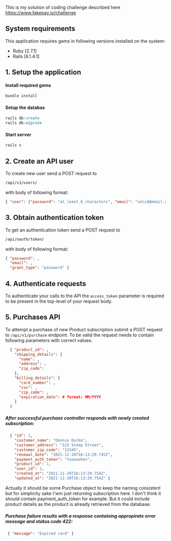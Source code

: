 This is my solution of coding challenge described here https://www.fakepay.io/challenge


## System requirements

This application requires gems in following versions installed on the system:

- Ruby [2.7.1]
- Rails [6.1.4.1]

## 1. Setup the application

#### Install required gems

```ruby
bundle install
```

#### Setup the databas

```ruby
rails db:create
rails db:migrate
```

#### Start server

```ruby
rails s
```

## 2. Create an API user

To create new user send a POST request to  
```bash
/api/v1/users/
```
with body of following format:
```json
{ "user": {"password": "at_least_6_characters", "email": "valid@email.com"} } 
```

## 3. Obtain authentication token

To get an authentication token send a POST request to 
```bash
/api/oauth/token/
```
with body of following format:
```json
{ "password": ,
  "email": ,
  "grant_type": "password" }
```

## 4. Authenticate requests

To authenticate your calls to the API the `access_token` parameter is required to be present in the top-level of your request body.

## 5. Purchases API

To attempt a purchase of new Product subscription submit a POST request to `/api/v1/purchase` endpoint.
To be valid the request needs to contain following parameters with correct values:

```json
  { "product_id": ,
    "shipping_details": {
      "name": ,
      "address": ,
      "zip_code": 
    },
    "billing_details": {
      "card_number": ,
      "cvv": ,
      "zip_code": ,
      "expiration_date": # format: MM/YYYY
    }
  }
```

##### After successful purchase controller responds with newly created subscription:

```json
  { "id": 1,
    "customer_name": "Donnie Ducko",
    "customer_address": "123 Steep Street",
    "customer_zip_code": "12345",
    "renewal_date": "2021-12-20T16:13:29.745Z",
    "payment_auth_token": "toooooken",
    "product_id": 1,
    "user_id": 1,
    "created_at": "2021-11-20T16:13:29.754Z",
    "updated_at": "2021-11-20T16:13:29.754Z" }
```

Actually it should be some Purchase object to keep the naming consistent but for simplicity sake I'wm just returning subscription here.
I don't think it should contain payment_auth_token for example.
But it could include product details as the product is already retrieved from the database.

##### Purchase failure results with a response containing appropirate error message and status code 422:

```json
 { "message": "Expired card" }
```